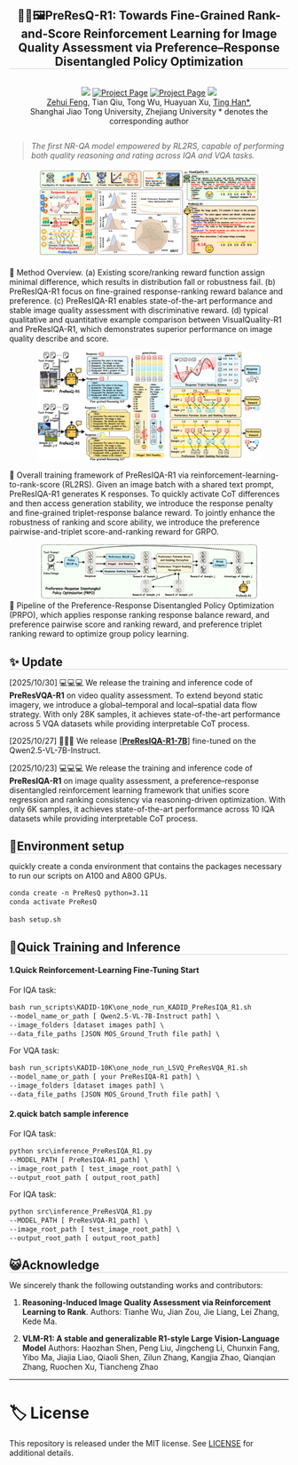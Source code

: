 <div align="center">

<h2 style="border-bottom: 1px solid lightgray;">👀✨🖼️PreResQ-R1: Towards Fine-Grained Rank-and-Score Reinforcement Learning for Image Quality Assessment via Preference–Response Disentangled Policy Optimization</h2>
</div>


<!-- Badges and Links Section -->
<div style="display: flex; align-items: center; justify-content: center;">

<p align="center">
  <a href="#">
  <p align="center">
    <a href='https://arxiv.org/'><img src='http://img.shields.io/badge/Paper-arxiv.2599.07721-B31B1B.svg'></a>
    <a href='https://danceskycode.github.io/General-Visual-Quality-RL/PreResQ-R1'> <img src='https://img.shields.io/badge/Project-Website-orange' alt='Project Page'></a>
    <a href='https://github.com/DanceSkyCode/General-Visual-Quality-RL/tree/main/Ground-truth'><img src='https://img.shields.io/badge/Dataset-Label-orange' alt='Project Page'></a>
    <a href='https://huggingface.co/DanceSkyCode/PreResIQA-R1'><img src='https://img.shields.io/badge/Checkpoint_PreResQ_R1-%F0%9F%A4%97%20Hugging%20Face-blue'></a><br>
    <a href="https://scholar.google.com/citations?user=3G2NKeIAAAAJ&hl=zh-CN" target="_blank">Zehui Feng</a>,
    <a target="_blank">Tian Qiu</a>,
    <a target="_blank">Tong Wu</a>,
    <a target="_blank">Huayuan Xu</a>,
    <a href="https://www.scopus.com/authid/detail.uri?authorId=55425962400" target="_blank">Ting Han*</a>,
    <br>
    Shanghai Jiao Tong University, Zhejiang University
    * denotes the corresponding author
</div>
</div align="center">
  </p>
</p>

</div>

> *The first NR-QA model empowered by RL2RS, capable of performing both quality reasoning and rating across IQA and VQA tasks.*

<div align="center">
<!--  -->
<div>
<img src="docs/statics/Overall.png" alt="fig-genexample" style="max-width: 80%; height: auto;"/>  
</div>

</div>

🏁 Method Overview. (a) Existing score/ranking reward function assign minimal difference, which results in distribution fall or robustness fail. (b) PreResIQA-R1 focus on fine-grained response-ranking reward balance and preference. (c) PreResIQA-R1 enables state-of-the-art performance and stable image quality assessment with discriminative reward. (d) typical qualitative and quantitative example comparison between VisualQuality-R1 and PreResIQA-R1, which demonstrates superior performance on image quality describe and score.

<div align="center">
<div>
<img src="docs/statics/IQA_Model.png" alt="Framework" style="max-width: 80%; height: auto;"/>
</div>
</div>

🏁 Overall training framework of PreResIQA-R1 via reinforcement-learning-to-rank-score (RL2RS). Given an image batch with a shared text prompt, PreResIQA-R1 generates K responses. To quickly activate CoT differences and then access generation stability, we introduce the response penalty and fine-grained triplet-response balance reward. To jointly enhance the robustness of ranking and score ability, we introduce the preference pairwise-and-triplet score-and-ranking reward for GRPO.


<div align="center">
<div>
<img src="docs/statics/IQA_PRPO.png" alt="Framework" style="max-width: 80%; height: auto;"/>
</div>
</div>
🏁 Pipeline of the Preference-Response Disentangled Policy Optimization (PRPO), which applies response ranking response balance reward, and preference pairwise score and ranking reward, and preference triplet ranking reward to optimize group policy learning.


<!-- ## News -->
<h2 style="border-bottom: 1px solid lightgray; margin-bottom: 5px;">✨ Update</h2>

[2025/10/30] 💻💻💻 We release the training and inference code of **PreResVQA-R1** on video quality assessment. To extend beyond static imagery, we introduce a global–temporal and local–spatial data flow strategy. With only 28K samples, it achieves state-of-the-art performance across 5 VQA datasets while providing interpretable CoT process.

[2025/10/27] 🤗🤗🤗 We release [[**PreResIQA-R1-7B**](https://huggingface.co/DanceSkyCode/PreResIQA-R1)] fine-tuned on the Qwen2.5-VL-7B-Instruct.

[2025/10/23] 💻💻💻 We release the training and inference code of **PreResIQA-R1** on image quality assessment, a preference–response disentangled reinforcement learning framework that unifies score regression and ranking consistency via reasoning-driven optimization. With only 6K samples, it achieves state-of-the-art performance across 10 IQA datasets while providing interpretable CoT process.




<!-- ## Environment setup -->
<h2 style="border-bottom: 1px solid lightgray; margin-bottom: 5px;">🔧Environment setup</h2>

quickly create a conda environment that contains the packages necessary to run our scripts on A100 and A800 GPUs.

```
conda create -n PreResQ python=3.11
conda activate PreResQ

bash setup.sh
```




<!-- We will release the processed data (such as THINGS-EEG1, THINGS-EEG2, THINGS-MEG, THINGS-fMRI) on [Huggingface], which can be directly used for training.
 -->


<!-- ## Quick training and test  -->
<h2 style="border-bottom: 1px solid lightgray; margin-bottom: 5px;">🚀Quick Training and Inference</h2>


#### 1.Quick Reinforcement-Learning Fine-Tuning Start
For IQA task:
```
bash run_scripts\KADID-10K\one_node_run_KADID_PreResIQA_R1.sh
--model_name_or_path [ Qwen2.5-VL-7B-Instruct path] \
--image_folders [dataset images path] \
--data_file_paths [JSON MOS_Ground_Truth file path] \
```
For VQA task:
```
bash run_scripts\KADID-10K\one_node_run_LSVQ_PreResVQA_R1.sh
--model_name_or_path [ your PreResIQA-R1 path] \
--image_folders [dataset images path] \
--data_file_paths [JSON MOS_Ground_Truth file path] \
```
#### 2.quick batch sample inference
For IQA task:
```
python src\inference_PreResIQA_R1.py
--MODEL_PATH [ PreResIQA-R1_path] \
--image_root_path [ test_image_root_path] \
--output_root_path [ output_root_path]
```
For IQA task:
```
python src\inference_PreResVQA_R1.py
--MODEL_PATH [ PreResVQA-R1_path] \
--image_root_path [ test_image_root_path] \
--output_root_path [ output_root_path]
```

<!-- ## Acknowledge -->
<h2 style="border-bottom: 1px solid lightgray; margin-bottom: 5px;">😺Acknowledge</h2>

We sincerely thank the following outstanding works and contributors:  


1. **Reasoning-Induced Image Quality Assessment via Reinforcement Learning to Rank**.   Authors: Tianhe Wu, Jian Zou, Jie Liang, Lei Zhang, Kede Ma.  

2. **VLM-R1: A stable and generalizable R1-style Large Vision-Language Model**  Authors: Haozhan Shen, Peng Liu, Jingcheng Li, Chunxin Fang, Yibo Ma, Jiajia Liao, Qiaoli Shen, Zilun Zhang, Kangjia Zhao, Qianqian Zhang, Ruochen Xu, Tiancheng Zhao

---

# 🏷️ License
This repository is released under the MIT license. See [LICENSE](./LICENSE) for additional details.